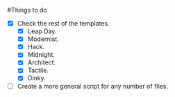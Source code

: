 #Things to do

* [x] Check the rest of the templates.
  * [x] Leap Day.
  * [x] Modernist.
  * [x] Hack.
  * [x] Midnight.
  * [x] Architect.
  * [x] Tactile.
  * [x] Dinky. 
* [ ] Create a more general script for any number of files.
